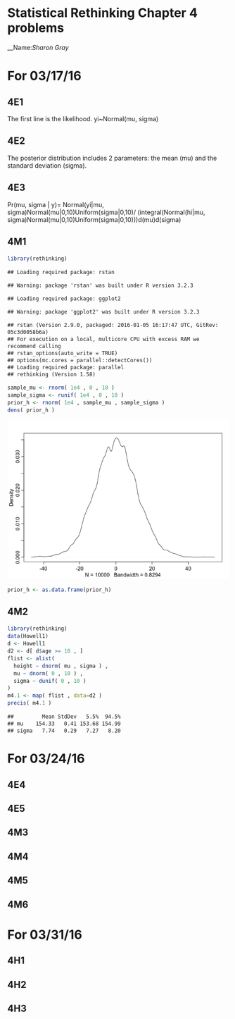 # Statistical Rethinking Chapter 4 problems

__Name:_Sharon Gray_


# For 03/17/16

## 4E1
The first line is the likelihood. yi~Normal(mu, sigma)

## 4E2
The posterior distribution includes 2 parameters: the mean (mu) and the standard deviation (sigma).

## 4E3
Pr(mu, sigma | y)= Normal(yi|mu, sigma)Normal(mu|0,10)Uniform(sigma|0,10)/
(integral(Normal(hi|mu, sigma)Normal(mu|0,10)Uniform(sigma|0,10)))d(mu)d(sigma)

## 4M1

```r
library(rethinking)
```

```
## Loading required package: rstan
```

```
## Warning: package 'rstan' was built under R version 3.2.3
```

```
## Loading required package: ggplot2
```

```
## Warning: package 'ggplot2' was built under R version 3.2.3
```

```
## rstan (Version 2.9.0, packaged: 2016-01-05 16:17:47 UTC, GitRev: 05c3d0058b6a)
## For execution on a local, multicore CPU with excess RAM we recommend calling
## rstan_options(auto_write = TRUE)
## options(mc.cores = parallel::detectCores())
## Loading required package: parallel
## rethinking (Version 1.58)
```

```r
sample_mu <- rnorm( 1e4 , 0 , 10 ) 
sample_sigma <- runif( 1e4 , 0 , 10 ) 
prior_h <- rnorm( 1e4 , sample_mu , sample_sigma ) 
dens( prior_h )
```

![](Chapter-04-assignment_files/figure-html/unnamed-chunk-1-1.png) 

```r
prior_h <- as.data.frame(prior_h)
```
## 4M2

```r
library(rethinking)
data(Howell1)
d <- Howell1
d2 <- d[ d$age >= 18 , ]
flist <- alist(
  height ~ dnorm( mu , sigma ) , 
  mu ~ dnorm( 0 , 10 ) , 
  sigma ~ dunif( 0 , 10 )
)
m4.1 <- map( flist , data=d2 )
precis( m4.1 )
```

```
##         Mean StdDev   5.5%  94.5%
## mu    154.33   0.41 153.68 154.99
## sigma   7.74   0.29   7.27   8.20
```
# For 03/24/16

## 4E4

## 4E5

## 4M3

## 4M4

## 4M5

## 4M6

# For 03/31/16

## 4H1

## 4H2

## 4H3
